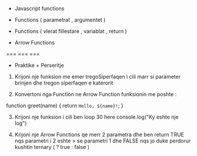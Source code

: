 - Javascript functions

- Functions ( parametrat , argumentet )

- Functions ( vlerat fillestare , variablat , return )

- Arrow Functions

=== === ===

- Praktike + Perseritje

1. Krijoni nje funksion me emer tregoSiperfaqen i cili marr si parameter brinjen dhe tregon siperfaqen e katerorit

2. Konvertoni nga Function ne Arrow Function funksionin me poshte :

function greet(name) {
return `Hello, ${name}!`;
}

3. Krijoni nje funksion i cili ben loop 30 here console.log("Ky eshte nje log")

4. Krijoni nje Arrow Functions qe merr 2 parametra dhe ben return TRUE nqs parametri i 2 eshte > se parametri 1 dhe FALSE nqs jo duke perdorur kushtin ternary ( ? true : false )
